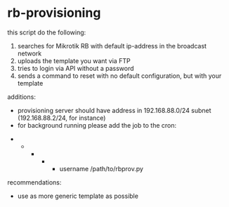 # rb-provisioning

this script do the following:
1) searches for Mikrotik RB with default ip-address in the broadcast network
2) uploads the template you want via FTP
3) tries to login via API without a password
4) sends a command to reset with no default configuration, but with your template

additions:
- provisioning server should have address in 192.168.88.0/24 subnet (192.168.88.2/24, for instance)
- for background running please add the job to the cron:
* * * * * username /path/to/rbprov.py

recommendations:
- use as more generic template as possible
